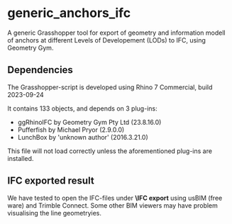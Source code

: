 # generic_anchors_ifc
A generic Grasshopper tool for export of geometry and information modell of anchors at different Levels of Developement (LODs) to IFC, using Geometry Gym.

## Dependencies
The Grasshopper-script is developed using Rhino 7 Commercial, build 2023-09-24

It contains 133 objects, and depends on 3 plug-ins:
  - ggRhinoIFC                     by Geometry Gym Pty Ltd (23.8.16.0)
  - Pufferfish                     by Michael Pryor (2.9.0.0)
  - LunchBox                       by 'unknown author' (2016.3.21.0)

This file will not load correctly unless the aforementioned plug-ins are installed.

## IFC exported result
We have tested to open the IFC-files under **\IFC export** using usBIM (free ware) and Trimble Connect. Some other BIM viewers may have problem visualising the line geometryies.

